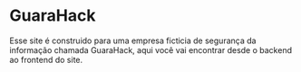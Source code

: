 # GuaraHack
Esse site é construido para uma empresa ficticia de segurança da informação chamada GuaraHack, aqui você vai encontrar desde o backend ao frontend do site.
